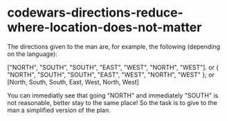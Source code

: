 # codewars-directions-reduce-where-location-does-not-matter
The directions given to the man are, for example, the following (depending on the language):

["NORTH", "SOUTH", "SOUTH", "EAST", "WEST", "NORTH", "WEST"].
or
{ "NORTH", "SOUTH", "SOUTH", "EAST", "WEST", "NORTH", "WEST" };
or
[North, South, South, East, West, North, West]

You can immediatly see that going "NORTH" and immediately "SOUTH" is not reasonable, 
better stay to the same place! So the task is to give to the man a simplified version of the plan.
